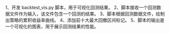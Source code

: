 1、开发 backtest_vis.py 脚本，用于可视化回测结果。
2、脚本接收一个回测数据文件作为输入，该文件包含一个回测的结果。
3、脚本根据回测数据文件，绘制出策略的累积收益率曲线。
4、添加前十大最大回撤区间标记。
5、脚本的输出是一个可视化的图表，用于展示回测结果的性能。